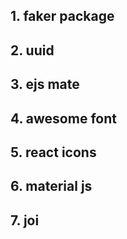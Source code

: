 ## 1. faker package
## 2. uuid
## 3. ejs mate
## 4. awesome font
## 5. react icons
## 6. material js
## 7. joi